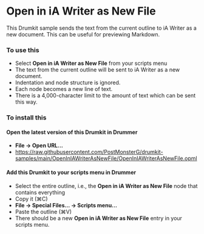 # Open in iA Writer as New File

This  Drumkit sample sends the text from the current outline to iA Writer as a new document.
This can be useful for previewing Markdown.

### To use this
- Select <b>Open in iA Writer as New File</b> from your scripts menu
- The text from the current outline will be sent to iA Writer as a new document.
- Indentation and node structure is ignored.
- Each node becomes a new line of text.
- There is a 4,000-character limit to the amount of text which can be sent this way.


### To install this

#### Open the latest version of this Drumkit in Drummer
- <b>File → Open URL...</b>
- https://raw.githubusercontent.com/PostMonsterG/drumkit-samples/main/OpenInIAWriterAsNewFile/OpenInIAWriterAsNewFile.opml

#### Add this Drumkit to your scripts menu in Drummer
- Select the entire outline, i.e., the **Open in iA Writer as New File** node that contains everything
- Copy it (⌘C)
- <b>File → Special Files... → Scripts menu... </b>
- Paste the outline (⌘V)
- There should be a new **Open in iA Writer as New File** entry in your scripts menu.
